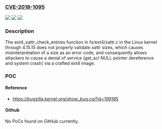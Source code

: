 ### [CVE-2018-1095](https://cve.mitre.org/cgi-bin/cvename.cgi?name=CVE-2018-1095)
![](https://img.shields.io/static/v1?label=Product&message=Linux%20kernel%20through%20version%204.15&color=blue)
![](https://img.shields.io/static/v1?label=Version&message=n%2Fa&color=blue)
![](https://img.shields.io/static/v1?label=Vulnerability&message=NULL%20pointer%20dereference&color=brighgreen)

### Description

The ext4_xattr_check_entries function in fs/ext4/xattr.c in the Linux kernel through 4.15.15 does not properly validate xattr sizes, which causes misinterpretation of a size as an error code, and consequently allows attackers to cause a denial of service (get_acl NULL pointer dereference and system crash) via a crafted ext4 image.

### POC

#### Reference
- https://bugzilla.kernel.org/show_bug.cgi?id=199185

#### Github
No PoCs found on GitHub currently.


